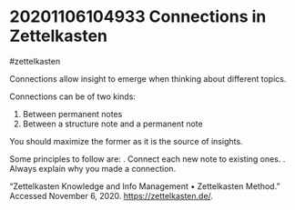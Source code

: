 # 20201106104933 Connections in Zettelkasten
#zettelkasten

Connections allow insight to emerge when thinking
about different topics.

Connections can be of two kinds:
1. Between permanent notes
2. Between a structure note and a permanent note

You should maximize the former as it is the source of insights.

Some principles to follow are:
. Connect each new note to existing ones.
. Always explain why you made a connection.

“Zettelkasten Knowledge and Info Management • Zettelkasten Method.”
    Accessed November 6, 2020. https://zettelkasten.de/.